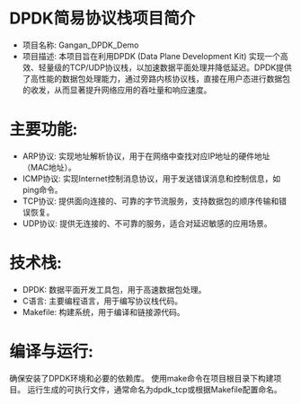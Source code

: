 # DPDK简易协议栈项目简介
- 项目名称: Gangan_DPDK_Demo
- 项目描述:
本项目旨在利用DPDK (Data Plane Development Kit) 实现一个高效、轻量级的TCP/UDP协议栈，以加速数据平面处理并降低延迟。DPDK提供了高性能的数据包处理能力，通过旁路内核协议栈，直接在用户态进行数据包的收发，从而显著提升网络应用的吞吐量和响应速度。

# 主要功能:
- ARP协议: 实现地址解析协议，用于在网络中查找对应IP地址的硬件地址（MAC地址）。
- ICMP协议: 实现Internet控制消息协议，用于发送错误消息和控制信息，如ping命令。
- TCP协议: 提供面向连接的、可靠的字节流服务，支持数据包的顺序传输和错误恢复。
- UDP协议: 提供无连接的、不可靠的服务，适合对延迟敏感的应用场景。
# 技术栈:
- DPDK: 数据平面开发工具包，用于高速数据包处理。
- C语言: 主要编程语言，用于编写协议栈代码。
- Makefile: 构建系统，用于编译和链接源代码。

# 编译与运行:
确保安装了DPDK环境和必要的依赖库。
使用make命令在项目根目录下构建项目。
运行生成的可执行文件，通常命名为dpdk_tcp或根据Makefile配置命名。
